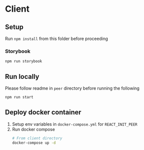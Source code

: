 # Client

## Setup
Run `npm install` from this folder before proceeding

### Storybook

```bash
npm run storybook
```

## Run locally
Please follow readme in `peer` directory before running the following

```bash
npm run start
```

## Deploy docker container

1. Setup env variables in `docker-compose.yml` for `REACT_INIT_PEER`
2. Run docker compose
    ```bash
    # From client directory
    docker-compose up -d
    ```
